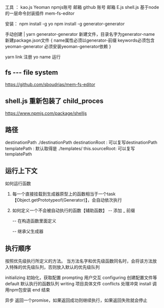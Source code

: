 工具 ：
    kao.js
    Yeoman
    npmjs账号 邮箱
    github 账号 邮箱
    E.js
    shell.js  基于node的一层命令封装插件
    mem-fs-editor

安装：
    npm install -g yo
    npm install -g generator-generator

手动创建 | yarn generator-generator
    新建文件，目录名字为generator-name
    新建package.json文件
    {
        name属性必须以generator-前缀
        keywords必须包含yeoman-generator
        必须安装yeoman-generator依赖
    }

yarn link   注册
yo name   运行




fs  --- file system
--------------------------------------------------------------------------------
https://github.com/sboudrias/mem-fs-editor



shell.js    重新包装了 child_proces
--------------------------------------------------------------------------------
https://www.npmjs.com/package/shelljs




路径
--------------------------------------------------------------------------------
destinationPath   ./destinationPath
destinationRoot : 可以复写destinationPath
templatePath :  默认取得是 ./templates/
this.sourceRoot: 可以复写templatePath







运行上下文
--------------------------------------------------------------------------------
如何运行函数

1.  每一个直接挂载到生成器原型上的函数相当于一个task【Object.getPrototypeof(Generator)】，会自动依次执行


2.  如何定义一个不会被自动执行的函数【辅助函数】
    -- 添加 _ 前缀

    -- 在构造函数里面定义

    -- 继承父生成器




执行顺序
--------------------------------------------------------------------------------
按照优先级执行所定义的方法。
当方法名字和优先级函数同名时，会将该方法放入特殊的优先级队列，否则放入默认的优先级队列

initializing		初始化，获取配置
prompting		用户交互
configuring	创建配置文件等
default		默认执行的函数队列
writing		项目具体文件
conflicts		处理冲突
install			调用npm包安装
end			结束

异步
返回一个promise，如果返回成功则继续执行，如果返回失败就会停止





















